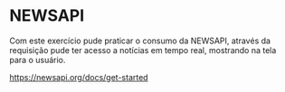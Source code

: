 # NEWSAPI

Com este exercício pude praticar o consumo da NEWSAPI, através da requisição pude ter acesso a notícias em tempo real, mostrando na tela para o usuário.

https://newsapi.org/docs/get-started